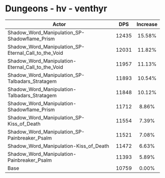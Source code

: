 # Dungeons - hv - venthyr
| Actor | DPS | Increase |
|---|:---:|:---:|
|Shadow_Word_Manipulation_SP-Shadowflame_Prism|12435|15.58%|
|Shadow_Word_Manipulation_SP-Eternal_Call_to_the_Void|12031|11.82%|
|Shadow_Word_Manipulation-Eternal_Call_to_the_Void|11957|11.13%|
|Shadow_Word_Manipulation_SP-Talbadars_Stratagem|11893|10.54%|
|Shadow_Word_Manipulation-Talbadars_Stratagem|11848|10.12%|
|Shadow_Word_Manipulation-Shadowflame_Prism|11712|8.86%|
|Shadow_Word_Manipulation_SP-Kiss_of_Death|11554|7.39%|
|Shadow_Word_Manipulation_SP-Painbreaker_Psalm|11521|7.08%|
|Shadow_Word_Manipulation-Kiss_of_Death|11472|6.63%|
|Shadow_Word_Manipulation-Painbreaker_Psalm|11393|5.89%|
|Base|10759|0.00%|
